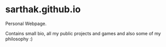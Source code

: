 # sarthak.github.io
Personal Webpage.

Contains small bio, all my public projects and games and also some of my philosophy :)
